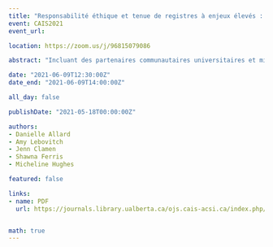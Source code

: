 ```yaml
---
title: "Responsabilité éthique et tenue de registres à enjeux élevés : discussions du Projet sur les histoires des militant.e.s du travail du sexe"
event: CAIS2021
event_url:

location: https://zoom.us/j/96815079086

abstract: "Incluant des partenaires communautaires universitaires et militant.e.s du travail du sexe, les membres du panel discuteront des pratiques établies et en développement et des principales conclusions des deux premières années du Projet sur les histoires des militant.e.s du travail du sexe (Sex Work Activist Histories Project), alors que nous avons collecté et archivé les histoires des militant.e.s du travail du sexe. Nous nous inspirons des cadres féministes et autochtones de responsabilité éthique, affective et relationnelle (entre les groupes, entre les universitaires et les non-universitaires impliqué.e.s dans le projet et entre les personnes et leurs archives/histoires) pour examiner de manière productive comment les relations de projet, qui sont mutuellement responsables des positions analytiques et affectives variées et complexes, des membres du projet pourraient être cultivées lorsqu'ils.elles travaillent ensemble."

date: "2021-06-09T12:30:00Z"
date_end: "2021-06-09T14:00:00Z"

all_day: false

publishDate: "2021-05-18T00:00:00Z"

authors:
- Danielle Allard
- Amy Lebovitch
- Jenn Clamen
- Shawna Ferris
- Micheline Hughes

featured: false

links:
- name: PDF
  url: https://journals.library.ualberta.ca/ojs.cais-acsi.ca/index.php/cais-asci/article/view/1200/1035


math: true
---
```

